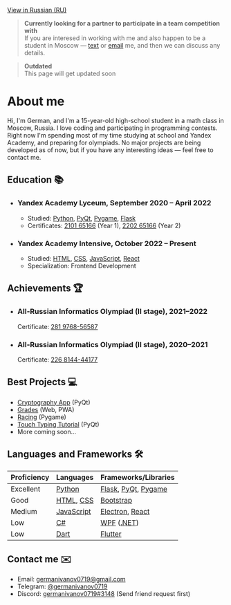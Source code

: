 [View in Russian (RU)](README-RU.md)

> **Currently looking for a partner to participate in a team competition with** <br/>
> If you are interesed in working with me and also happen to be a student in Moscow — [text](https://t.me/germanivanov0719) or [email](germanivanov0719@gmail.com) me, and then we can discuss any details.

> **Outdated** <br/>
> This page will get updated soon

# About me

Hi, I'm German, and I'm a 15-year-old high-school student in a math class in Moscow, Russia. I love coding and participating in programming contests. Right now I'm spending most of my time studying at school and Yandex Academy, and preparing for olympiads. No major projects are being developed as of now, but if you have any interesting ideas — feel free to contact me.

## Education :books:

- ### Yandex Academy Lyceum, September 2020 – April 2022

  - Studied: [Python], [PyQt], [Pygame], [Flask]
  - Certificates: [2101 65166](certificates/YL1-original.jpeg) (Year 1), [2202 65166](certificates/YL2-original.jpeg) (Year 2)

- ### Yandex Academy Intensive, October 2022 – Present

  - Studied: [HTML], [CSS], [JavaScript], [React]
  - Specialization: Frontend Development

## Achievements :trophy:

- ### All-Russian Informatics Olympiad (II stage), 2021–2022
  Certificate: [281 9768-56587](certificates/VsOSh8th.pdf)
- ### All-Russian Informatics Olympiad (II stage), 2020–2021
  Certificate: [226 8144-44177](certificates/VsOSh7th.pdf)

## Best Projects :computer:

- [Cryptography App](https://github.com/germanivanov0719/Cryptography) (PyQt)
- [Grades](https://germanivanov0719.github.io/grades/index.html) (Web, PWA)
- [Racing](https://github.com/germanivanov0719/Racing) (Pygame)
- [Touch Typing Tutorial](https://github.com/germanivanov0719/touch-typing-tutorial) (PyQt)
- More coming soon…

## Languages and Frameworks :hammer_and_wrench:

| Proficiency | Languages     | Frameworks/Libraries      |
| ----------- | ------------- | ------------------------- |
| Excellent   | [Python]      | [Flask], [PyQt], [Pygame] |
| Good        | [HTML], [CSS] | [Bootstrap]               |
| Medium      | [JavaScript]  | [Electron], [React]       |
| Low         | [C#]          | [WPF] ([.NET])            |
| Low         | [Dart]        | [Flutter]                 |

[python]: https://www.python.org "Python"
[flask]: https://flask.palletsprojects.com/ "Flask"
[pyqt]: https://doc.qt.io/qtforpython/ "PyQt"
[pygame]: https://www.pygame.org/ "Pygame"
[html]: https://developer.mozilla.org/en-US/docs/Web/HTML "HTML"
[css]: https://developer.mozilla.org/en-US/docs/Web/CSS "CSS"
[bootstrap]: https://getbootstrap.com/ "Bootstrap"
[javascript]: https://developer.mozilla.org/en-US/docs/Web/JavaScript "JavaScript"
[electron]: https://www.electronjs.org "Electron"
[c#]: https://docs.microsoft.com/en-us/dotnet/csharp/ "C#"
[wpf]: https://docs.microsoft.com/en-us/visualstudio/designers/getting-started-with-wpf "WPF"
[.net]: https://dotnet.microsoft.com/en-us/ ".NET"
[dart]: https://dart.dev "Dart"
[flutter]: https://flutter.dev "Flutter"
[react]: https://reactjs.org/ "React"

## Contact me :envelope:

- Email: germanivanov0719@gmail.com
- Telegram: [@germanivanov0719](https://t.me/germanivanov0719)
- Discord: [germanivanov0719#3148](https://discord.com/users/germanivanov0719#3148) (Send friend request first)

<head>
<meta name="google-site-verification" content="QPJ2nouPv-S9A8-SgnIWGGJjMwo6TAL0WURUlQeGXEQ" />
</head>
